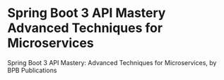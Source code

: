 # Spring Boot 3 API Mastery Advanced Techniques for Microservices
 Spring Boot 3 API Mastery: Advanced Techniques for Microservices, by BPB Publications
